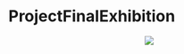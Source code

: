 # ProjectFinalExhibition
<p align="center">
  <img src="(https://github.com/satangzoa/ProjectFinalExhibition/assets/115125899/a226e924-4cb7-4797-b828-2ee3dd1ecd0b)">
</p>
